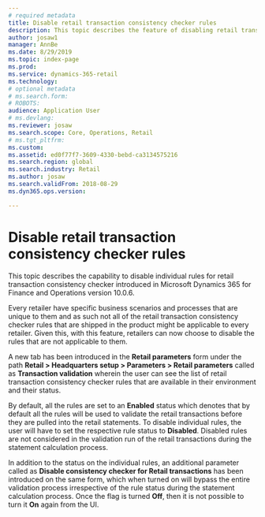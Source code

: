 ```yaml
---
# required metadata
title: Disable retail transaction consistency checker rules
description: This topic describes the feature of disabling retail transaction consistency checker rules in Microsoft Dynamics 365 for Retail.
author: josaw1
manager: AnnBe
ms.date: 8/29/2019
ms.topic: index-page
ms.prod: 
ms.service: dynamics-365-retail
ms.technology: 
# optional metadata
# ms.search.form: 
# ROBOTS: 
audience: Application User
# ms.devlang: 
ms.reviewer: josaw
ms.search.scope: Core, Operations, Retail
# ms.tgt_pltfrm: 
ms.custom: 
ms.assetid: ed0f77f7-3609-4330-bebd-ca3134575216
ms.search.region: global
ms.search.industry: Retail
ms.author: josaw
ms.search.validFrom: 2018-08-29
ms.dyn365.ops.version: 

---
```


# Disable retail transaction consistency checker rules 

This topic describes the capability to disable individual rules for retail transaction consistency checker introduced in Microsoft Dynamics 365 for Finance and Operations version 10.0.6. 

Every retailer have specific business scenarios and processes that are unique to them and as such not all of the retail transaction consistency checker rules that are shipped in the product might be applicable to every retailer. Given this, with this feature, retailers can now choose to disable the rules that are not applicable to them.

A new tab has been introduced in the **Retail parameters** form under the path **Retail > Headquarters setup > Parameters > Retail parameters** called as **Transaction validation**  wherein the user can see the list of retail transaction consistency checker rules that are available in their environment and their status. 

By default, all the rules are set to an **Enabled** status which denotes that by default all the rules will be used to validate the retail transactions before they are pulled into the retail statements. To disable individual rules, the user will have to set the respective rule status to **Disabled**. Disabled rules are not considered in the validation run of the retail transactions during the statement calculation process. 

In addition to the status on the individual rules, an additional parameter called as **Disable consistency checker for Retail transactions** has been introduced on the same form, which when turned on will bypass the entire validation process irrespective of the rule status during the statement calculation process. Once the flag is turned **Off**, then it is not possible to turn it **On** again from the UI. 

